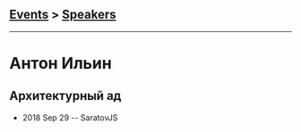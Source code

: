 ## [Events](../README.md) > [Speakers](../speakers.md)
---

# Антон Ильин

## Архитектурный ад
- 2018 Sep 29 -- SaratovJS    
